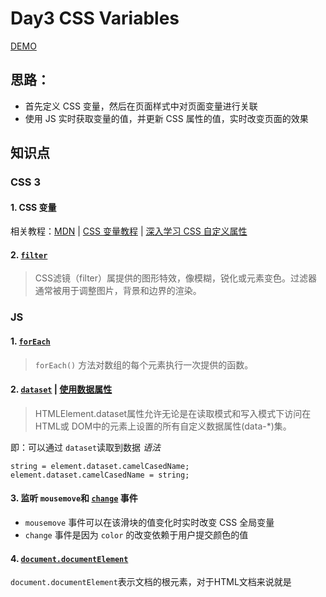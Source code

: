 # Day3   CSS Variables

[DEMO](http://htmlpreview.github.io/?https://github.com/lttxzmj/JS30/blob/master/03-CSS%20Variables/index.html)

## 思路：

  - 首先定义 CSS 变量，然后在页面样式中对页面变量进行关联
  - 使用 JS 实时获取变量的值，并更新 CSS 属性的值，实时改变页面的效果

## 知识点

### CSS 3

#### 1. CSS 变量

相关教程：[MDN](https://developer.mozilla.org/zh-CN/docs/Web/CSS/Using_CSS_variables) | [CSS 变量教程](http://www.ruanyifeng.com/blog/2017/05/css-variables.html) | [深入学习 CSS 自定义属性](https://www.w3cplus.com/css3/css-properties-in-depth.html)

#### 2. [`filter`](https://developer.mozilla.org/zh-CN/docs/Web/CSS/filter)

> CSS滤镜（filter）属提供的图形特效，像模糊，锐化或元素变色。过滤器通常被用于调整图片，背景和边界的渲染。



### JS

#### 1. [`forEach`](https://developer.mozilla.org/zh-CN/docs/Web/JavaScript/Reference/Global_Objects/Array/forEach)
> `forEach()` 方法对数组的每个元素执行一次提供的函数。

#### 2. [`dataset`](https://developer.mozilla.org/zh-CN/docs/Web/API/HTMLElement/dataset) |  [使用数据属性](https://developer.mozilla.org/zh-CN/docs/Web/Guide/HTML/Using_data_attributes)

>HTMLElement.dataset属性允许无论是在读取模式和写入模式下访问在 HTML或 DOM中的元素上设置的所有自定义数据属性(data-*)集。

即：可以通过 `dataset`读取到数据
*语法*
```
string = element.dataset.camelCasedName;
element.dataset.camelCasedName = string;
```

#### 3. 监听 `mousemove`和 [`change`](https://developer.mozilla.org/zh-CN/docs/Web/Events/change) 事件

- `mousemove` 事件可以在该滑块的值变化时实时改变 CSS 全局变量
- `change` 事件是因为 `color` 的改变依赖于用户提交颜色的值

#### 4. [`document.documentElement`](https://developer.mozilla.org/en-US/docs/Web/API/Document/documentElement)

`document.documentElement`表示文档的根元素，对于HTML文档来说就是<html>
